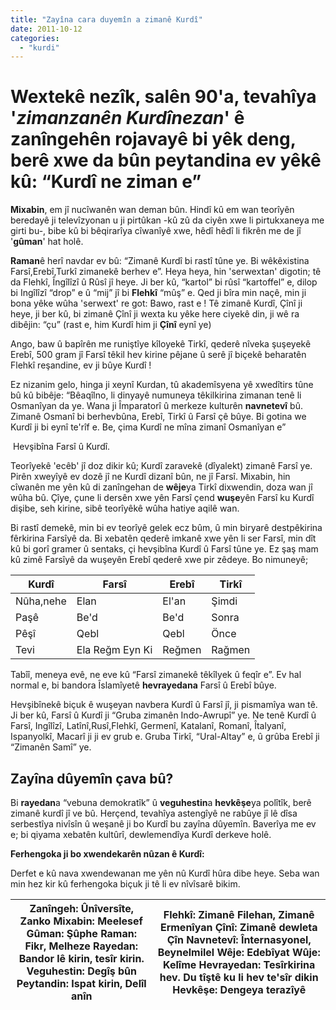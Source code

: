 ```yaml
---
title: "Zayîna cara duyemîn a zimanê Kurdî"
date: 2011-10-12
categories: 
  - "kurdi"
---
```


# Wextekê nezîk, salên 90'a, tevahîya '_zimanzanên Kurdînezan_' ê **zanîngeh**ên rojavayê bi yêk deng, berê xwe da bûn **peytandin**a ev yêkê kû: “Kurdî ne ziman e”

**Mixabin**, em jî nucîwanên wan deman bûn. Hindî kû em wan teorîyên beredayê ji televîzyonan u ji pirtûkan -kû zû da ciyên xwe li pirtukxaneya me girti bu-, bibe kû bi bêqirarîya cîwanîyê xwe, hêdî hêdî li fikrên me de jî '**gûman**' hat holê.

**Raman**ê herî navdar ev bû: “Zimanê Kurdî bi rastî tûne ye. Bi wêkêxistina Farsî,Erebî,Turkî zimanekê berhev e”. Heya heya, hin 'serwextan' digotin; tê da Flehkî, Îngîlîzî û Rûsî jî heye. Ji ber kû, “kartol” bi rûsî “kartoffel” e, dilop bi Ingîlîzî “drop” e û “mij” jî bi **Flehkî** “mûş” e. Qed ji bîra min naçê, min ji bona yêke wûha 'serwext' re got: Bawo, rast e ! Tê zimanê Kurdî, Çînî ji heye, ji ber kû, bi zimanê Çînî ji wexta ku yêke here ciyekê din, ji wê ra dibêjin: “çu” (rast e, him Kurdî him ji **Çînî** eynî ye)

Ango, baw û bapîrên me runiştîye kîloyekê Tirkî, qederê nîveka şuşeyekê Erebî, 500 gram jî Farsî têkil hev kirine pêjane û serê jî biçekê beharatên Flehkî reşandine, ev ji bûye Kurdî !

Ez nizanim gelo, hinga ji xeynî Kurdan, tû akademîsyena yê xwedîtirs tûne bû kû bibêje: “Bêaqîlno, li dinyayê numuneya têkilkirina zimanan tenê li Osmanîyan da ye. Wana ji Împaratorî û merkeze kulturên **navnetevî** bû. Zimanê Osmanî bi berhevbûna, Erebî, Tirkî û Farsî çê bûye. Bi gotina we Kurdî ji bi eynî te'rîf e. Be, çima Kurdî ne mîna zimanî Osmanîyan e”

 Hevşibîna Farsî û Kurdî.

Teorîyekê 'ecêb' jî doz dikir kû; Kurdî zaravekê (dîyalekt) zimanê Farsî ye. Pirên xweyîyê ev dozê jî ne Kurdî dizanî bûn, ne jî Farsî. Mixabin, hin cîwanên me yên kû di zanîngehan de **wêje**ya Tirkî dixwendin, doza wan jî wûha bû. Çîye, çune li dersên xwe yên Farsî çend **wuşe**yên Farsî ku Kurdî dişibe, seh kirine, sibê teorîyêkê wûha hatiye aqilê wan.

Bi rastî demekê, min bi ev teorîyê gelek ecz bûm, û min biryarê destpêkirina fêrkirina Farsîyê da. Bi xebatên qederê imkanê xwe yên li ser Farsî, min dît kû bi gorî gramer û sentaks, çi hevşibîna Kurdî û Farsî tûne ye. Ez şaş mam kû zimê Farsîyê da wuşeyên Erebî qederê xwe pir zêdeye. Bo nimuneyê;

   
|   **Kurdî**   |   **Farsî**   |   **Erebî**   |   **Tirkî**   |
| --- | --- | --- | --- |
|   Nûha,nehe   |   Elan   |   El'an   |   Şimdi   |
|   Paşê   |   Be'd   |   Be'd   |   Sonra   |
|   Pêşî   |   Qebl   |   Qebl   |   Önce   |
|   Tevi   |   Ela Reğm Eyn Ki   |   Reğmen   |   Rağmen   |

Tabîî, meneya evê, ne eve kû “Farsî zimanekê têkîlyek û feqîr e”. Ev hal normal e, bi bandora Îslamîyetê **hevrayedana** Farsî û Erebî bûye.

Hevşibînekê biçuk ê wuşeyan navbera Kurdî û Farsî jî, ji pismamîya wan tê. Ji ber kû, Farsî û Kurdî ji “Gruba zimanên Indo-Awrupî” ye. Ne tenê Kurdî û Farsî, Ingîlîzî, Latînî,Rusî,Flehkî, Germenî, Katalanî, Romanî, Îtalyanî, Ispanyolkî, Macarî ji ji ev grub e. Gruba Tirkî, “Ural-Altay” e, û grûba Erebî ji “Zimanên Samî” ye.

## **Zayîna dûyemîn çava bû?**

Bi **rayedan**a “vebuna demokratîk” û **veguhestin**a **hevkêşe**ya polîtîk, berê zimanê kurdî jî ve bû. Herçend, tevahîya astengîyê ne rabûye jî lê dîsa serbestîya nivîsîn û weşanê ji bo Kurdî bu zayîna dûyemîn. Baverîya me ev e; bi qiyama xebatên kultûrî, dewlemendîya Kurdî derkeve holê.

**Ferhengoka ji bo xwendekarên nûzan ê Kurdî:**

Derfet e kû nava xwendewanan me yên nû Kurdî hûra dibe heye. Seba wan min hez kir kû ferhengoka biçuk ji tê li ev nîvîsarê bikim.

 
|   Zanîngeh: Ûnîversîte, Zanko  Mixabin: Meelesef  Gûman: Şûphe  Raman: Fikr, Melheze  Rayedan: Bandor lê kirin, tesîr kirin.  Veguhestin: Degîş bûn  Peytandin: Ispat kirin, Delîl anîn   |   Flehkî: Zimanê Filehan, Zimanê Ermenîyan  Çînî: Zimanê dewleta Çîn  Navnetevî: Înternasyonel, Beynelmilel  Wêje: Edebîyat  Wûje: Kelîme  Hevrayedan: Tesîrkirina hev. Du tîştê ku li hev te'sîr dikin  Hevkêşe: Dengeya terazîyê   |
| --- | --- |
